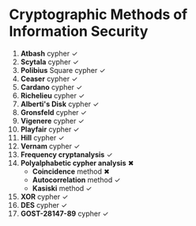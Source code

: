 # Cryptographic Methods of Information Security
1. **Atbash** cypher ✓
2. **Scytala** cypher ✓
3. **Polibius** Square cypher ✓
4. **Ceaser** cypher ✓
5. **Cardano** cypher ✓
6. **Richelieu** cypher ✓
7. **Alberti's Disk** cypher ✓
8. **Gronsfeld** cypher ✓
9. **Vigenere** cypher ✓
10. **Playfair** cypher ✓
11. **Hill** cypher ✓
12. **Vernam** cypher ✓
13. **Frequency cryptanalysis** ✓
14. **Polyalphabetic cypher analysis** ✖
    - **Coincidence** method ✖
    - **Autocorrelation** method ✓
    - **Kasiski** method ✓
15. **XOR** cypher ✓
16. **DES** cypher ✓
17. **GOST-28147-89** cypher ✓